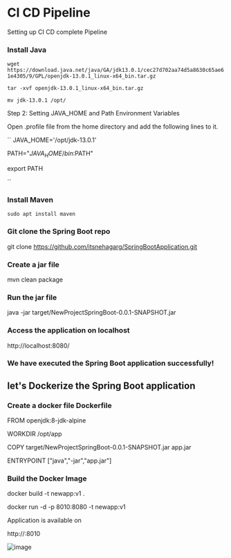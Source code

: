 # CI CD Pipeline
Setting up CI CD complete Pipeline

### Install Java

``
wget https://download.java.net/java/GA/jdk13.0.1/cec27d702aa74d5a8630c65ae61e4305/9/GPL/openjdk-13.0.1_linux-x64_bin.tar.gz
``

``
tar -xvf openjdk-13.0.1_linux-x64_bin.tar.gz
``

``
mv jdk-13.0.1 /opt/
``

Step 2: Setting JAVA_HOME and Path Environment Variables

Open .profile file from the home directory and add the following lines to it.

``
JAVA_HOME='/opt/jdk-13.0.1'


PATH="$JAVA_HOME/bin:$PATH"


export PATH

``

### Install Maven
``
sudo apt install maven
``
### Git clone the Spring Boot repo
git clone https://github.com/itsnehagarg/SpringBootApplication.git

### Create a jar file
mvn clean package

### Run the jar file
java -jar target/NewProjectSpringBoot-0.0.1-SNAPSHOT.jar

### Access the application on localhost
http://localhost:8080/

### We have executed the Spring Boot application successfully!

## let's Dockerize the Spring Boot application

### Create a docker file Dockerfile
FROM openjdk:8-jdk-alpine

WORKDIR /opt/app

COPY target/NewProjectSpringBoot-0.0.1-SNAPSHOT.jar app.jar

ENTRYPOINT ["java","-jar","app.jar"]

### Build the Docker Image

docker build -t newapp:v1 .

docker run -d -p 8010:8080 -t newapp:v1

Application is available on 

http://<ip-address>:8010

![image](https://github.com/itsnehagarg/CICDPipeline/assets/20385826/2a2b7933-ee1a-41ad-ae62-32ae4a743e6d)



